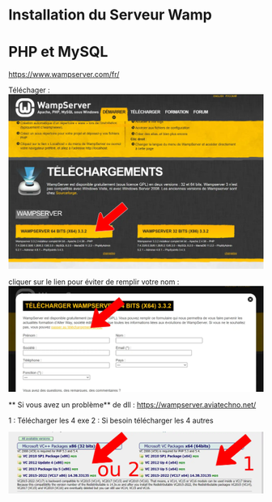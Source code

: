 # Installation du Serveur Wamp
# PHP et MySQL
https://www.wampserver.com/fr/

Téléchager :
![Wamp](/img/wamp-download.webp)

cliquer sur le lien pour éviter de remplir votre nom :
![download](/img/download.webp)


** Si vous avez un problème** de dll :
https://wampserver.aviatechno.net/

1 : Télécharger les 4 exe
2 : Si besoin télécharger les 4 autres

![aviato](/img/aviato.webp)


